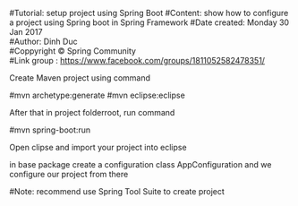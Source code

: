 
#Tutorial: setup project using Spring Boot 
#Content: show how to configure a project using Spring boot in Spring Framework
#Date created: Monday 30 Jan 2017                                   
#Author: Dinh Duc                    
#Coppyright © Spring Community                       
#Link group : https://www.facebook.com/groups/1811052582478351/


Create Maven project using command 

#mvn archetype:generate
#mvn eclipse:eclipse

After that in project folderroot, run command

#mvn spring-boot:run

Open clipse and import your project into eclipse

in base package create a configuration class AppConfiguration and we configure our project from there

#Note: recommend use Spring Tool Suite to create project




